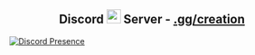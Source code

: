 <!-- TITLE -->
<h2 align="center">Discord <img src="https://s8.gifyu.com/images/979447220829032478.gif" height="25px"> Server -  <a href="https://discord.bmx">.gg/creation</a></h2>
<!-- BUTTONS -->
<!-- <p align="center">
    <img alt="" src=https://img.shields.io/github/stars/assassinations?style=for-the-badge&?affiliations=OWNER%2CCOLLABORATOR />
    <img alt="" src=https://komarev.com/ghpvc/?username=asssassinations&style=for-the-badge />
</p> -->

[![Discord Presence](https://lanyard.cnrad.dev/api/583783530664820793)](https://discord.com/users/583783530664820793)
